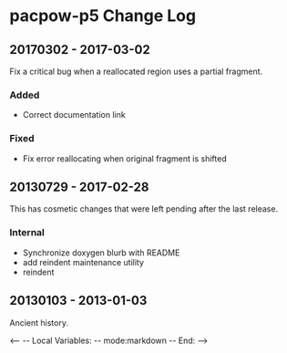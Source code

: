 # pacpow-p5 Change Log

## 20170302 - 2017-03-02

Fix a critical bug when a reallocated region uses a partial fragment.

### Added
* Correct documentation link

### Fixed
* Fix error reallocating when original fragment is shifted

## 20130729 - 2017-02-28

This has cosmetic changes that were left pending after the last release.

### Internal
* Synchronize doxygen blurb with README
* add reindent maintenance utility
* reindent

## 20130103 - 2013-01-03

Ancient history.

<--
-- Local Variables:
-- mode:markdown
-- End:
-->
